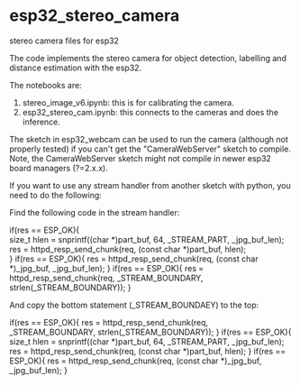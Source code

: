 # esp32_stereo_camera
 stereo camera files for esp32

The code implements the stereo camera for object detection, labelling and distance estimation with the esp32.

The notebooks are:

1. stereo_image_v6.ipynb: this is for calibrating the camera.
2. esp32_stereo_cam.ipynb: this connects to the cameras and does the inference.

The sketch in esp32_webcam can be used to run the camera (although not properly tested) if you can't get the "CameraWebServer" sketch to compile. Note, the CameraWebServer sketch might not compile in newer esp32 board managers (?=2.x.x).

If you want to use any stream handler from another sketch with python, you need to do the following:

Find the following code in the stream handler:

  if(res == ESP_OK){  
        size_t hlen = snprintf((char *)part_buf, 64, _STREAM_PART, _jpg_buf_len);      
        res = httpd_resp_send_chunk(req, (const char *)part_buf, hlen);      
    }
    if(res == ESP_OK){
        res = httpd_resp_send_chunk(req, (const char *)_jpg_buf, _jpg_buf_len);
    }
    if(res == ESP_OK){
        res = httpd_resp_send_chunk(req, _STREAM_BOUNDARY, strlen(_STREAM_BOUNDARY));
    }
    
    
And copy the bottom statement (_STREAM_BOUNDAEY) to the top:

   if(res == ESP_OK){
        res = httpd_resp_send_chunk(req, _STREAM_BOUNDARY, strlen(_STREAM_BOUNDARY));
    }
   if(res == ESP_OK){
        size_t hlen = snprintf((char *)part_buf, 64, _STREAM_PART, _jpg_buf_len);
        res = httpd_resp_send_chunk(req, (const char *)part_buf, hlen);
    }
    if(res == ESP_OK){
        res = httpd_resp_send_chunk(req, (const char *)_jpg_buf, _jpg_buf_len);
    }
    
    
    

